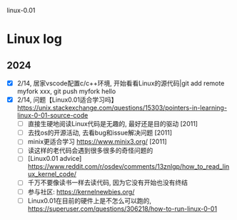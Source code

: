 linux-0.01
# Linux log
## 2024 
- [x] 2/14, 居家vscode配置c/c++环境, 开始看看Linux的源代码|git add remote myfork xxx, git push myfork hello 
- [x] 2/14, 问题【Linux0.01适合学习吗】https://unix.stackexchange.com/questions/15303/pointers-in-learning-linux-0-01-source-code
    - [ ] 直接生硬地阅读Linux代码是无趣的, 最好还是目的驱动 [2011]
    - [ ] 去找os的开源活动, 去看bug和issue解决问题 [2011]
    - [ ] minix更适合学习 https://www.minix3.org/ [2011]
    - [ ] 读这样的老代码会遇到很多很多的奇怪问题的
    - [ ] [Linux0.01 advice] https://www.reddit.com/r/osdev/comments/13znlgp/how_to_read_linux_kernel_code/
    - [ ] 千万不要像读书一样去读代码, 因为它没有开始也没有终结
    - [ ] 参与社区: https://kernelnewbies.org/
    - [ ] Linux0.01在目前的硬件上是不怎么可以跑的, https://superuser.com/questions/306218/how-to-run-linux-0-01
